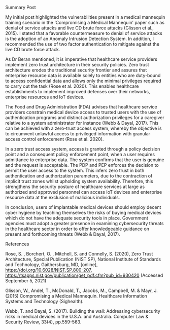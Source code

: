 Summary Post 

My initial post highlighted the vulnerabilities present in a medical mannequin training scenario in the ‘Compromising a Medical Mannequin’ paper such as denial of service attacks and live CD brute force attacks (Glisson et al., 2015). I stated that a favorable countermeasure to denial of service attacks is the adoption of an Anomaly Intrusion Detection System. In addition, I recommended the use of two factor authentication to mitigate against the live CD brute force attack.

As Dr Beran mentioned, it is imperative that healthcare service providers implement zero trust architecture in their security policies. Zero trust architecture erodes the traditional security frontier and assures that enterprise resource data is available solely to entities who are duty-bound to access confidential data and allows only the minimal privileges required to carry out the task (Rose et al. 2020). This enables healthcare establishments to implement improved defenses over their networks, enterprise resources and IoT devices.  

The Food and Drug Administration (FDA) advises that healthcare service providers constrain medical device access to trusted users with the use of authentication programs and distinct authorization privileges for a caregiver relative to a system administrator for instance (Webb & Dayal, 2017). This can be achieved with a zero-trust access system, whereby the objective is to circumvent unlawful access to privileged information with granular access control enforcement (Rose et al. 2020).

In a zero trust access system, access is granted through a policy decision point and a consequent policy enforcement point, when a user requires admittance to enterprise data. The system confirms that the user is genuine and the request is acceptable. The PDP and PEP enforces the decision to permit the user access to the system. This infers zero trust in both authentication and authorization parameters, due to the contraction of implicit trust zones whilst upholding system availability. Therefore, this strengthens the security posture of healthcare services at large as authorized and approved personnel can access IoT devices and enterprise resource data at the exclusion of malicious individuals.

In conclusion, users of implantable medical devices should employ decent cyber hygiene by teaching themselves the risks of buying medical devices which do not have the adequate security tools in place. Government agencies must adopt a greater presence in examining cybersecurity threats in the healthcare sector in order to offer knowledgeable guidance on present and forthcoming threats (Webb & Dayal, 2017).



References



Rose, S. , Borchert, O. , Mitchell, S. and Connelly, S. (2020), Zero Trust Architecture, Special Publication (NIST SP), National Institute of Standards and Technology, Gaithersburg, MD, [online], https://doi.org/10.6028/NIST.SP.800-207, https://tsapps.nist.gov/publication/get_pdf.cfm?pub_id=930420 (Accessed September 5, 2021)


Glisson, W., Andel, T., McDonald, T., Jacobs, M., Campbell, M. & Mayr, J. (2015) Compromising a Medical Mannequin. Healthcare Information Systems and Technology (Sighealth).


 Webb, T. and Dayal, S. (2017). Building the wall: Addressing cybersecurity risks in medical devices in the U.S.A. and Australia. Computer Law & Security Review, 33(4), pp.559-563.
